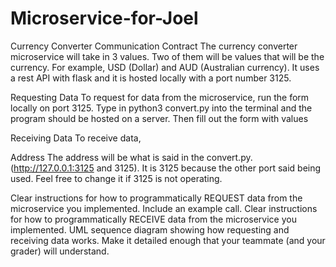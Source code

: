 # Microservice-for-Joel
Currency Converter
Communication Contract
The currency converter microservice will take in 3 values. Two of them will be values that will be the currency. For example, USD (Dollar) and AUD (Australian currency). It uses a rest API with flask and it is hosted locally with a port number 3125. 

Requesting Data
To request for data from the microservice, run the form locally on port 3125. Type in python3 convert.py into the terminal and the program should be hosted on a server. Then fill out the form with values

Receiving Data
To receive data, 

Address
The address will be what is said in the convert.py. (http://127.0.0.1:3125 and 3125). It is 3125 because the other port said being used. Feel free to change it if 3125 is not operating. 

Clear instructions for how to programmatically REQUEST data from the microservice you implemented. Include an example call.
Clear instructions for how to programmatically RECEIVE data from the microservice you implemented.
UML sequence diagram showing how requesting and receiving data works. Make it detailed enough that your teammate (and your grader) will understand.
